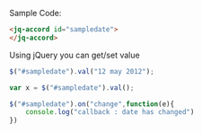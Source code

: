 Sample Code: 
```html
<jq-accord id="sampledate">
</jq-accord>
```
Using jQuery you can get/set value

```javascript
$("#sampledate").val("12 may 2012");

var x = $("#sampledate").val();

$("#sampledate").on("change",function(e){
    console.log("callback : date has changed")
})


```